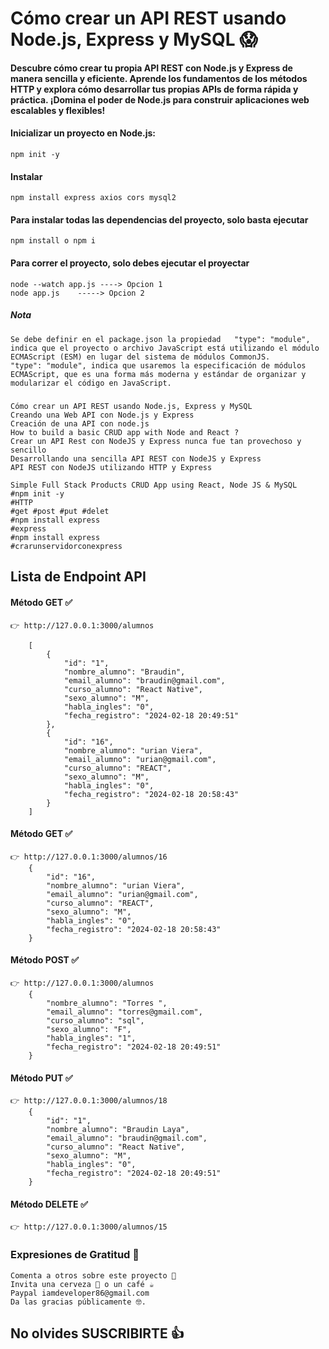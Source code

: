 # Cómo crear un API REST usando Node.js, Express y MySQL 😱

#### Descubre cómo crear tu propia API REST con Node.js y Express de manera sencilla y eficiente. Aprende los fundamentos de los métodos HTTP y explora cómo desarrollar tus propias APIs de forma rápida y práctica. ¡Domina el poder de Node.js para construir aplicaciones web escalables y flexibles!

#### Inicializar un proyecto en Node.js:

    npm init -y

#### Instalar

    npm install express axios cors mysql2

#### Para instalar todas las dependencias del proyecto, solo basta ejecutar

    npm install o npm i

#### Para correr el proyecto, solo debes ejecutar el proyectar

    node --watch app.js ----> Opcion 1
    node app.js    -----> Opcion 2

##### Nota

    Se debe definir en el package.json la propiedad   "type": "module", indica que el proyecto o archivo JavaScript está utilizando el módulo ECMAScript (ESM) en lugar del sistema de módulos CommonJS.
    "type": "module", indica que usaremos la especificación de módulos ECMAScript, que es una forma más moderna y estándar de organizar y modularizar el código en JavaScript.

#####

    Cómo crear un API REST usando Node.js, Express y MySQL
    Creando una Web API con Node.js y Express
    Creación de una API con node.js
    How to build a basic CRUD app with Node and React ?
    Crear un API Rest con NodeJS y Express nunca fue tan provechoso y sencillo
    Desarrollando una sencilla API REST con NodeJS y Express
    API REST con NodeJS utilizando HTTP y Express

    Simple Full Stack Products CRUD App using React, Node JS & MySQL
    #npm init -y
    #HTTP
    #get #post #put #delet
    #npm install express
    #express
    #npm install express
    #crarunservidorconexpress

## Lista de Endpoint API

#### Método GET ✅

    👉 http://127.0.0.1:3000/alumnos

        [
            {
                "id": "1",
                "nombre_alumno": "Braudin",
                "email_alumno": "braudin@gmail.com",
                "curso_alumno": "React Native",
                "sexo_alumno": "M",
                "habla_ingles": "0",
                "fecha_registro": "2024-02-18 20:49:51"
            },
            {
                "id": "16",
                "nombre_alumno": "urian Viera",
                "email_alumno": "urian@gmail.com",
                "curso_alumno": "REACT",
                "sexo_alumno": "M",
                "habla_ingles": "0",
                "fecha_registro": "2024-02-18 20:58:43"
            }
        ]

#### Método GET ✅

    👉 http://127.0.0.1:3000/alumnos/16
        {
            "id": "16",
            "nombre_alumno": "urian Viera",
            "email_alumno": "urian@gmail.com",
            "curso_alumno": "REACT",
            "sexo_alumno": "M",
            "habla_ingles": "0",
            "fecha_registro": "2024-02-18 20:58:43"
        }

#### Método POST ✅

    👉 http://127.0.0.1:3000/alumnos
        {
            "nombre_alumno": "Torres ",
            "email_alumno": "torres@gmail.com",
            "curso_alumno": "sql",
            "sexo_alumno": "F",
            "habla_ingles": "1",
            "fecha_registro": "2024-02-18 20:49:51"
        }

#### Método PUT ✅

    👉 http://127.0.0.1:3000/alumnos/18
        {
            "id": "1",
            "nombre_alumno": "Braudin Laya",
            "email_alumno": "braudin@gmail.com",
            "curso_alumno": "React Native",
            "sexo_alumno": "M",
            "habla_ingles": "0",
            "fecha_registro": "2024-02-18 20:49:51"
        }

#### Método DELETE ✅

    👉 http://127.0.0.1:3000/alumnos/15

### Expresiones de Gratitud 🎁

    Comenta a otros sobre este proyecto 📢
    Invita una cerveza 🍺 o un café ☕
    Paypal iamdeveloper86@gmail.com
    Da las gracias públicamente 🤓.

## No olvides SUSCRIBIRTE 👍
